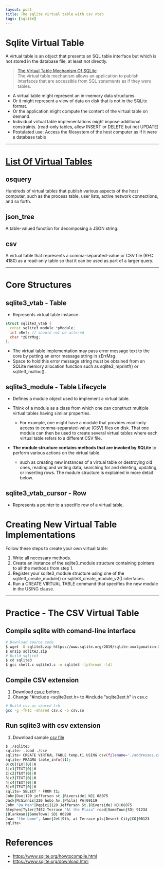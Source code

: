 ```yaml
---
layout: post
title: The sqlite virtual table with csv vtab
tags: [sqlite]
---
```


# Sqlite Virtual Table
A virtual table is an object that presents an SQL table interface but which is not stored in the database file, at least not directly.
> [The Virtual Table Mechanism Of SQLite](https://sqlite.org/vtab.html)  
> The virtual table mechanism allows an application to publish interfaces that are accessible from SQL statements as if they were tables.

- A virtual table might represent an in-memory data structures.
- Or it might represent a view of data on disk that is not in the SQLite format.
- Or the application might compute the content of the virtual table on demand.
- Individual virtual table implementations might impose additional constraints. (read-only tables, allow INSERT or DELETE but not UPDATE)
- Postulated use: Access the filesystem of the host computer as if it were a database table

---

# [List Of Virtual Tables](https://sqlite.org/vtablist.html)
## osquery
Hundreds of virtual tables that publish various aspects of the host computer, such as the process table, user lists, active network connections, and so forth.

## json_tree
A table-valued function for decomposing a JSON string.

## csv
A virtual table that represents a comma-separated-value or CSV file (RFC 4180) as a read-only table so that it can be used as part of a larger query.

---

# Core Structures
##  sqlite3_vtab - Table
- Represents virtual table instance.
```cpp
struct sqlite3_vtab {
  const sqlite3_module *pModule;
  int nRef; // should not be altered 
  char *zErrMsg;
};
```
- The virtual table implementation may pass error message text to the core by putting an error message string in zErrMsg.
- Space to hold this error message string must be obtained from an SQLite memory allocation function such as sqlite3_mprintf() or sqlite3_malloc(). 

## sqlite3_module - Table Lifecycle
- Defines a module object used to implement a virtual table.
- Think of a module as a class from which one can construct multiple virtual tables having similar properties.
	- For example, one might have a module that provides read-only access to comma-separated-value (CSV) files on disk. That one module can then be used to create several virtual tables where each virtual table refers to a different CSV file.

- **The module structure contains methods that are invoked by SQLite** to perform various actions on the virtual table.
	- such as creating new instances of a virtual table or destroying old ones, reading and writing data, searching for and deleting, updating, or inserting rows. The module structure is explained in more detail below.

## sqlite3_vtab_cursor - Row
- Represents a pointer to a specific row of a virtual table.


# Creating New Virtual Table Implementations
Follow these steps to create your own virtual table:
1. Write all necessary methods.
2. Create an instance of the sqlite3_module structure containing pointers to all the methods from step 1.
3. Register your sqlite3_module structure using one of the sqlite3_create_module() or sqlite3_create_module_v2() interfaces.
4. Run a CREATE VIRTUAL TABLE command that specifies the new module in the USING clause.

---

# Practice - The CSV Virtual Table
## Compile sqlite with comand-line interface
```sh
# Download source code
$ wget -O sqlite3.zip https://www.sqlite.org/2019/sqlite-amalgamation-3270200.zip
$ unzip sqlite3.zip
# Build sqlite3
$ cd sqlite3
$ gcc shell.c sqlite3.c -o sqlite3 -lpthread -ldl
```

## Compile CSV extension
1. Download [csv.c](https://www.sqlite.org/src/artifact?ci=trunk&filename=ext/misc/csv.c) before.
2. Change "#include <sqlite3ext.h> to #include "sqlite3ext.h" in csv.c
```sh
# Build csv as shared lib
gcc -g -fPIC -shared csv.c -o csv.so
```

## Run sqlite3 with csv extension
1. Download sample [csv file](https://people.sc.fsu.edu/~jburkardt/data/csv/addresses.csv)
```sh
$ ./sqlite3
sqlite> .load ./csv
sqlite> CREATE VIRTUAL TABLE temp.t1 USING csv(filename='./addresses.csv');
sqlite> PRAGMA table_info(t1);
0|c0|TEXT|0||0
1|c1|TEXT|0||0
2|c2|TEXT|0||0
3|c3|TEXT|0||0
4|c4|TEXT|0||0
5|c5|TEXT|0||0
sqlite> SELECT * FROM t1;
John|Doe|120 jefferson st.|Riverside| NJ| 08075
Jack|McGinnis|220 hobo Av.|Phila| PA|09119
John "Da Man"|Repici|120 Jefferson St.|Riverside| NJ|08075
Stephen|Tyler|7452 Terrace "At the Plaza" road|SomeTown|SD| 91234
|Blankman||SomeTown| SD| 00298
Joan "the bone", Anne|Jet|9th, at Terrace plc|Desert City|CO|00123
sqlite> 
```

# References
- https://www.sqlite.org/howtocompile.html
- https://www.sqlite.org/download.html
